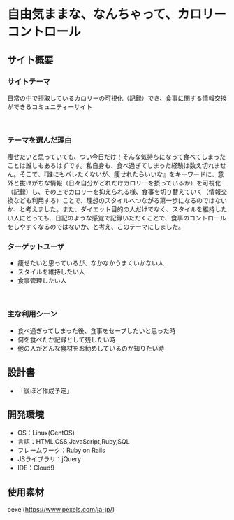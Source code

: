 # 自由気ままな、なんちゃって、カロリーコントロール

## サイト概要
### サイトテーマ
日常の中で摂取しているカロリーの可視化（記録）でき、食事に関する情報交換ができるコミュニティーサイト

​
### テーマを選んだ理由
痩せたいと思っていても、つい今日だけ！そんな気持ちになって食べてしまったことは誰しもあるはずです。私自身も、食べ過ぎてしまった経験は数え切れません。そこで、『誰にもバレたくないが、痩せれたらいいな』をキーワードに、意外と抜けがちな情報（日々自分がどれだけカロリーを摂っているか）を可視化（記録）し、その上でカロリーを抑えられる様、食事を切り替えていく（情報交換なども利用する）ことで、理想のスタイルへつながる第一歩になるのではないか、と考えました。また、ダイエット目的の人だけでなく、スタイルを維持したい人にとっても、日記のような感覚で記録いただくことで、食事のコントロールをしやすくなるのではないか、と考え、このテーマにしました。


### ターゲットユーザ
- 痩せたいと思っているが、なかなかうまくいかない人
- スタイルを維持したい人
- 食事管理したい人

​
### 主な利用シーン
- 食べ過ぎってしまった後、食事をセーブしたいと思った時
- 何を食べたか記録として残したい時
- 他の人がどんな食材をお勧めしているのか知りたい時

## 設計書
- 「後ほど作成予定」
​
## 開発環境
- OS：Linux(CentOS)
- 言語：HTML,CSS,JavaScript,Ruby,SQL
- フレームワーク：Ruby on Rails
- JSライブラリ：jQuery
- IDE：Cloud9
​
## 使用素材
pexel(https://www.pexels.com/ja-jp/)
